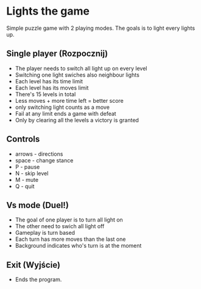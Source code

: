 # Lights the game

Simple puzzle game with 2 playing modes. The goals is to light every lights up.

## Single player (Rozpocznij)

 - The player needs to switch all light up on every level
 - Switching one light swiches also neighbour lights
 - Each level has its time limit
 - Each level has its moves limit
 - There's 15 levels in total
 - Less moves + more time left = better score
 - only switching light counts as a move
 - Fail at any limit ends a game with defeat
 - Only by clearing all the levels a victory is granted

## Controls

- arrows - directions
- space - change stance
- P - pause
- N - skip level
- M - mute
- Q - quit

## Vs mode (Duel!)

 - The goal of one player is to turn all light on
 - The other need to swich all light off
 - Gameplay is turn based
 - Each turn has more moves than the last one
 - Background indicates who's turn is at the moment
 
 ## Exit (Wyjście)
 
 - Ends the program.
